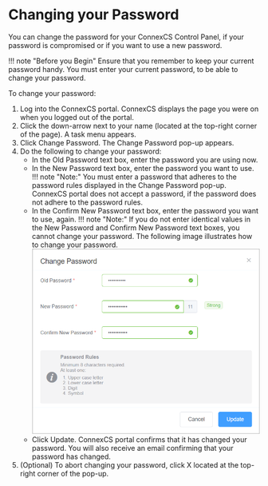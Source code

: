 # Changing your Password

You can change the password for your ConnexCS Control Panel, if your password is compromised or if you want to use a new password.

!!! note "Before you Begin" 
    Ensure that you remember to keep your current password handy. You must enter your current password, to be able to change your password.

To change your password:

1.  Log into the ConnexCS portal.
    ConnexCS displays the page you were on when you logged out of the portal.
2.  Click the down-arrow next to your name (located at the top-right corner of the page).
    A task menu appears.
3.  Click Change Password.
    The Change Password pop-up appears.
4.  Do the following to change your password:
     *  In the Old Password text box, enter the password you are using now.
     *  In the New Password text box, enter the password you want to use.
         !!! note "Note:" You must enter a password that adheres to the password rules displayed in the Change Password pop-up. ConnexCS portal does not accept a password, if the password does not adhere to the password rules.
     *  In the Confirm New Password text box, enter the password you want to use, again.
         !!! note "Note:" If you do not enter identical values in the New Password and Confirm New Password text boxes, you cannot change your password. 
         The following image illustrates how to change your password.
         ![Alt text](/docs/misc/img/change-your-password.png)
     *  Click Update.
        ConnexCS portal confirms that it has changed your password.
        You will also receive an email confirming that your password has changed. 
5.  (Optional) To abort changing your password, click X located at the top-right corner of the pop-up.

